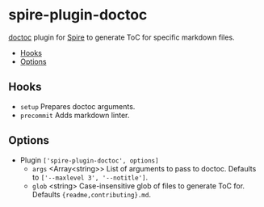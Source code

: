 # spire-plugin-doctoc

[doctoc](https://github.com/thlorenz/doctoc) plugin for
[Spire](https://github.com/researchgate/spire) to generate ToC for specific
markdown files.

<!-- START doctoc generated TOC please keep comment here to allow auto update -->
<!-- DON'T EDIT THIS SECTION, INSTEAD RE-RUN doctoc TO UPDATE -->

- [Hooks](#hooks)
- [Options](#options)

<!-- END doctoc generated TOC please keep comment here to allow auto update -->

## Hooks

- `setup` Prepares doctoc arguments.
- `precommit` Adds markdown linter.

## Options

- Plugin `['spire-plugin-doctoc', options]`
  - `args` \<Array\<string\>\> List of arguments to pass to doctoc. Defaults to
    `['--maxlevel 3', '--notitle']`.
  - `glob` \<string\> Case-insensitive glob of files to generate ToC for.
    Defaults `{readme,contributing}.md`.
